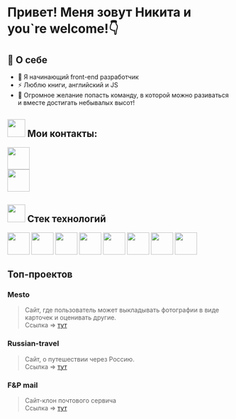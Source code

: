 # Привет! Меня зовут Никита и you`re welcome!👇

## 👋 О себе
- 🥇 Я начинающий front-end разработчик
- ⚡ Люблю книги, английский и JS
- 👯 Огромное желание попасть команду, в которой можно разиваться и вместе достигать небывалых высот!

## <img src='https://www.svgrepo.com/show/230738/world-internet.svg' height=40px weight=40px> Мои контакты:
[<img src='https://www.svgrepo.com/show/349527/telegram.svg' height=50px weight=50px>](https://t.me/BuhTaA) <br>
[<img src='https://www.svgrepo.com/show/501173/email.svg' height=50px weight=50px>](mailto:mails@bukhbinder.ru)

## <img src='https://www.svgrepo.com/show/512431/list-1540.svg' height=40px weight=40px> Стек технологий

<img src='https://www.svgrepo.com/show/373705/js-official.svg' height=50px weight=50px> <img src='https://www.svgrepo.com/show/376337/node-js.svg' height=50px weight=50px> <img src='https://www.svgrepo.com/show/378409/css-fill.svg' height=50px weight=50px> <img src='https://www.svgrepo.com/show/353884/html-5.svg' height=50px weight=50px> <img src='https://cdn-icons-png.flaticon.com/128/1183/1183672.png' height=50px weight=50px> <img src='https://cdn-icons-png.flaticon.com/128/1183/1183673.png' height=50px weight=50px> <img src='https://www.svgrepo.com/show/448222/figma.svg' height=50px weight=50px> <img src='https://www.svgrepo.com/show/452076/notion.svg' height=50px weight=50px>

## Топ-проектов
### Mesto 
 > Сайт, где пользователь может выкладывать фотографии в виде карточек и оценивать другие. <br>
 > Ссылка => [тут](https://github.com/NikBuhTa/react-mesto-auth)

### Russian-travel
 > Сайт, о путешествии через Россию.<br>
 > Ссылка => [тут](https://github.com/NikBuhTa/russian-travel)

### F&P mail
 > Сайт-клон почтового сервича <br>
 > Ссылка => [тут](https://github.com/NikBuhTa/mail-service)
